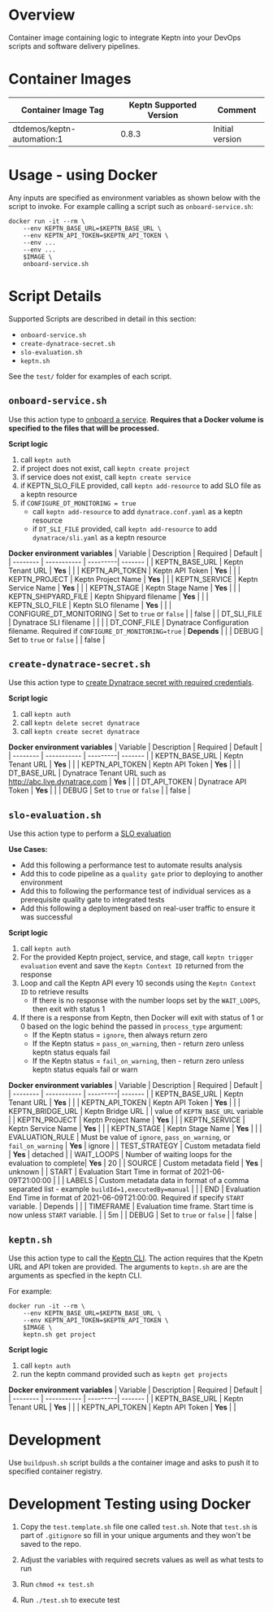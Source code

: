 # Overview

Container image containing logic to integrate Keptn into your DevOps scripts and software delivery pipelines.  

# Container Images

| Container Image Tag | Keptn Supported Version | Comment |
| ------------------- | ----------------------- | --------|
| dtdemos/keptn-automation:1 | 0.8.3 | Initial version |

# Usage - using Docker

Any inputs are specified as environment variables as shown below with the script to invoke. For example calling a script such as `onboard-service.sh`:

```
docker run -it --rm \
    --env KEPTN_BASE_URL=$KEPTN_BASE_URL \
    --env KEPTN_API_TOKEN=$KEPTN_API_TOKEN \
    --env ...
    --env ...
    $IMAGE \
    onboard-service.sh
```

# Script Details

Supported Scripts are described in detail in this section:
* `onboard-service.sh`
* `create-dynatrace-secret.sh`
* `slo-evaluation.sh`
* `keptn.sh`

See the `test/` folder for examples of each script.

## `onboard-service.sh`

Use this action type to [onboard a service](https://keptn.sh/docs/0.8.x/manage/). **Requires that a Docker volume is specified to the files that will be processed.**

**Script logic**

1. call `keptn auth`
1. if project does not exist, call `keptn create project` 
1. if service does not exist, call `keptn create service` 
1. if KEPTN_SLO_FILE provided, call `keptn add-resource` to add SLO file as a keptn resource
1. if `CONFIGURE_DT_MONITORING = true`
    * call `keptn add-resource` to add `dynatrace.conf.yaml` as a keptn resource
    * if `DT_SLI_FILE` provided, call `keptn add-resource` to add `dynatrace/sli.yaml` as a keptn resource

**Docker environment variables**
| Variable | Description | Required | Default |
| -------- | ----------- | ---------| ------- |
| KEPTN_BASE_URL | Keptn Tenant URL  | **Yes** | |
| KEPTN_API_TOKEN | Keptn API Token  | **Yes** | |
| KEPTN_PROJECT | Keptn Project Name | **Yes** | |
| KEPTN_SERVICE | Keptn Service Name | **Yes** | |
| KEPTN_STAGE | Keptn Stage Name | **Yes** | |
| KEPTN_SHIPYARD_FILE | Keptn Shipyard filename | **Yes** | |
| KEPTN_SLO_FILE | Keptn SLO filename | **Yes** | |
| CONFIGURE_DT_MONITORING | Set to `true` or `false` |  | false |
| DT_SLI_FILE | Dynatrace SLI filename |  |  |
| DT_CONF_FILE | Dynatrace Configuration filename. Required if `CONFIGURE_DT_MONITORING=true` | **Depends** |  |
| DEBUG | Set to `true` or `false` | | false |

## `create-dynatrace-secret.sh`

Use this action type to [create Dynatrace secret with required credentials](https://keptn.sh/docs/0.8.x/monitoring/dynatrace/install/#1-create-a-secret-with-required-credentials). 

**Script logic**

1. call `keptn auth`
1. call `keptn delete secret dynatrace`
1. call `keptn create secret dynatrace`

**Docker environment variables**
| Variable | Description | Required | Default |
| -------- | ----------- | ---------| ------- |
| KEPTN_BASE_URL | Keptn Tenant URL  | **Yes** | |
| KEPTN_API_TOKEN | Keptn API Token  | **Yes** | |
| DT_BASE_URL | Dynatrace Tenant URL such as http://abc.live.dynatrace.com | **Yes** | |
| DT_API_TOKEN | Dynatrace API Token  | **Yes** | |
| DEBUG | Set to `true` or `false` | | false |

## `slo-evaluation.sh`

Use this action type to perform a [SLO evaluation](https://keptn.sh/docs/0.8.x/quality_gates/get_started/)

**Use Cases:**
* Add this following a performance test to automate results analysis
* Add this to code pipeline as a `quality gate` prior to deploying to another environment
* Add this to following the performance test of individual services as a prerequisite quality gate to integrated tests
* Add this following a deployment based on real-user traffic to ensure it was successful

**Script logic**

1. call `keptn auth`
1. For the provided Keptn project, service, and stage, call `keptn trigger evaluation` event and save the `Keptn Context ID` returned from the response
1. Loop and call the Keptn API every 10 seconds using the `Keptn Context ID` to retrieve results
    * If there is no response with the number loops set by the `WAIT_LOOPS`, then exit with status 1
1. If there is a response from Keptn, then Docker will exit with status of 1 or 0 based on the logic behind the passed in `process_type` argument:
    * If the Keptn status = `ignore`, then always return zero
    * If the Keptn status = `pass_on_warning`, then - return zero unless keptn status equals fail
    * If the Keptn status = `fail_on_warning`, then - return zero unless keptn status equals fail or warn

**Docker environment variables**
| Variable | Description | Required | Default |
| -------- | ----------- | ---------| ------- |
| KEPTN_BASE_URL | Keptn Tenant URL  | **Yes** | |
| KEPTN_API_TOKEN | Keptn API Token  | **Yes** | |
| KEPTN_BRIDGE_URL | Keptn Bridge URL  | | value of `KEPTN_BASE_URL` variable |
| KEPTN_PROJECT | Keptn Project Name | **Yes** | |
| KEPTN_SERVICE | Keptn Service Name | **Yes** | |
| KEPTN_STAGE | Keptn Stage Name | **Yes** | |
| EVALUATION_RULE | Must be value of `ignore`, `pass_on_warning`, or `fail_on_warning` | **Yes** | ignore |
| TEST_STRATEGY | Custom metadata field | **Yes** | detached |
| WAIT_LOOPS | Number of waiting loops for the evaluation to complete| **Yes** | 20 |
| SOURCE | Custom metadata field | **Yes** | unknown |
| START | Evaluation Start Time in format of 2021-06-09T21:00:00 | |
| LABELS | Custom metadata data in format of a comma separated list - example `buildId=1,executedBy=manual​` | |
| END | Evaluation End Time in format of 2021-06-09T21:00:00. Required if specify `START` variable. | Depends | |
| TIMEFRAME | Evaluation time frame. Start time is now unless `START` variable. | | 5m |
| DEBUG | Set to `true` or `false` | | false |

## `keptn.sh`

Use this action type to call the [Keptn CLI](https://keptn.sh/docs/0.8.x/reference/cli/).  The action requires that the Kpetn URL and API token are provided. The arguments to `keptn.sh` are are the arguments as specfied in the keptn CLI.

For example:

```
docker run -it --rm \
    --env KEPTN_BASE_URL=$KEPTN_BASE_URL \
    --env KEPTN_API_TOKEN=$KEPTN_API_TOKEN \
    $IMAGE \
    keptn.sh get project
```

**Script logic**

1. call `keptn auth`
1. run the keptn command provided such as `keptn get projects`

**Docker environment variables**
| Variable | Description | Required | Default |
| -------- | ----------- | ---------| ------- |
| KEPTN_BASE_URL | Keptn Tenant URL  | **Yes** | |
| KEPTN_API_TOKEN | Keptn API Token  | **Yes** | |

# Development

Use `buildpush.sh` script builds a the container image and asks to push it to specified container registry.

# Development Testing using Docker

1. Copy the `test.template.sh` file one called `test.sh`. Note that `test.sh` is part of `.gitignore` so fill in your unique arguments and they won't be saved to the repo.

1. Adjust the variables with required secrets values as well as what tests to run

1. Run `chmod +x test.sh`

1. Run `./test.sh` to execute test